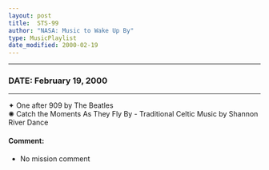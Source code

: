 ```yaml
---
layout: post
title:  STS-99
author: "NASA: Music to Wake Up By"
type: MusicPlaylist
date_modified: 2000-02-19
---
```


----
### DATE: February 19, 2000
----
✦ One after 909 by The Beatles  &nbsp;<br />✺ Catch the Moments As They Fly By - Traditional Celtic Music by Shannon River Dance

#### Comment:
* No mission comment
